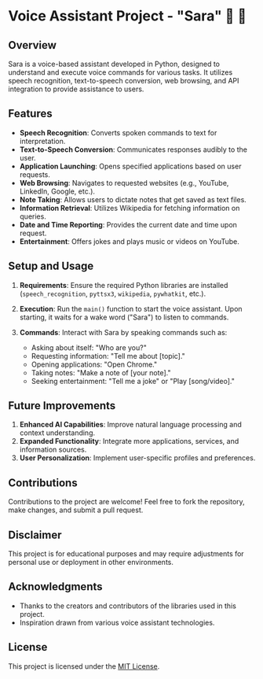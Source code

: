 # Voice Assistant Project - "Sara"  🤖 👩

## Overview
Sara is a voice-based assistant developed in Python, designed to understand and execute voice commands for various tasks. It utilizes speech recognition, text-to-speech conversion, web browsing, and API integration to provide assistance to users.

## Features
- **Speech Recognition**: Converts spoken commands to text for interpretation.
- **Text-to-Speech Conversion**: Communicates responses audibly to the user.
- **Application Launching**: Opens specified applications based on user requests.
- **Web Browsing**: Navigates to requested websites (e.g., YouTube, LinkedIn, Google, etc.).
- **Note Taking**: Allows users to dictate notes that get saved as text files.
- **Information Retrieval**: Utilizes Wikipedia for fetching information on queries.
- **Date and Time Reporting**: Provides the current date and time upon request.
- **Entertainment**: Offers jokes and plays music or videos on YouTube.

## Setup and Usage
1. **Requirements**: Ensure the required Python libraries are installed (`speech_recognition`, `pyttsx3`, `wikipedia`, `pywhatkit`, etc.).
   
2. **Execution**: Run the `main()` function to start the voice assistant. Upon starting, it waits for a wake word ("Sara") to listen to commands.

3. **Commands**: Interact with Sara by speaking commands such as:
   - Asking about itself: "Who are you?"
   - Requesting information: "Tell me about [topic]."
   - Opening applications: "Open Chrome."
   - Taking notes: "Make a note of [your note]."
   - Seeking entertainment: "Tell me a joke" or "Play [song/video]."

## Future Improvements
1. **Enhanced AI Capabilities**: Improve natural language processing and context understanding.
2. **Expanded Functionality**: Integrate more applications, services, and information sources.
3. **User Personalization**: Implement user-specific profiles and preferences.

## Contributions
Contributions to the project are welcome! Feel free to fork the repository, make changes, and submit a pull request.

## Disclaimer
This project is for educational purposes and may require adjustments for personal use or deployment in other environments.

## Acknowledgments
- Thanks to the creators and contributors of the libraries used in this project.
- Inspiration drawn from various voice assistant technologies.

## License
This project is licensed under the [MIT License](link-to-license).
